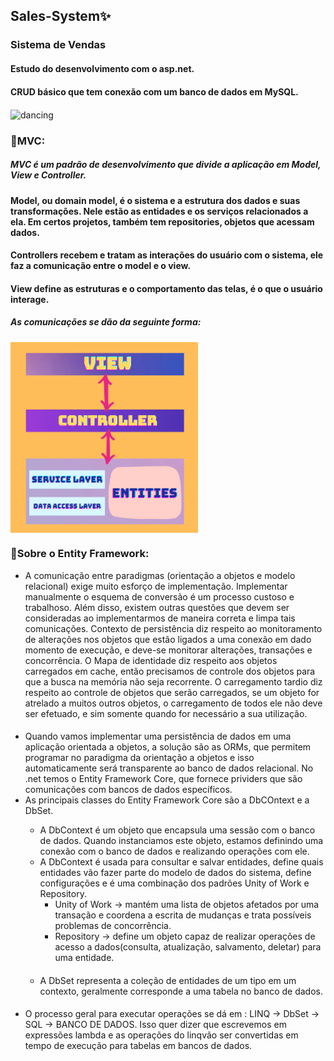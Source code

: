 ## Sales-System✨

### Sistema de Vendas

#### Estudo do desenvolvimento com o asp.net. 
#### CRUD básico que tem conexão com um banco de dados em MySQL.
<img align='center' alt="dancing" src="https://miro.medium.com/v2/resize:fit:1400/1*CsJ05WEGfunYMLGfsT2sXA.gif" width="400"/>


### 🧶MVC:
##### MVC é um padrão de desenvolvimento que divide a aplicação em Model, View e Controller.

#### Model, ou domain model, é o sistema e a estrutura dos dados e suas transformações. Nele estão as entidades e os serviços relacionados a ela. Em certos projetos, também tem repositories, objetos que acessam dados. 

#### Controllers recebem e tratam as interações do usuário com o sistema, ele faz a comunicação entre o model e o view.

#### View define as estruturas e o comportamento das telas, é o que o usuário interage.
##### As comunicações se dão da seguinte forma:
<img align='center' alt="dancing" src="https://github.com/majuliah/Sales-System/blob/main/readme-images/mvc%20structure.png?raw=true" width="300"/>

#### 
### 🧶Sobre o Entity Framework:

+ A comunicação entre paradigmas (orientação a objetos e modelo relacional) exige muito esforço de implementação. Implementar manualmente o esquema de conversão é um processo custoso e trabalhoso. Além disso, existem outras questões que devem ser consideradas ao implementarmos de maneira correta e limpa tais comunicações. Contexto de persistência diz respeito ao monitoramento de alterações nos objetos que estão ligados a uma conexão em dado momento de execução, e deve-se monitorar alterações, transações e concorrência. O Mapa de identidade diz respeito aos objetos carregados em cache, então precisamos de controle dos objetos para que a busca na memória não seja recorrente. O carregamento tardio diz respeito ao controle de objetos que serão carregados, se um objeto for atrelado a muitos outros objetos, o carregamento de todos ele não deve ser efetuado, e sim somente quando for necessário a sua utilização. 
####
+ Quando vamos implementar uma persistência de dados em uma aplicação orientada a objetos, a solução são as ORMs, que permitem programar no paradigma da orientação a objetos e isso automaticamente será transparente ao banco de dados relacional. No .net temos o Entity Framework Core, que fornece prividers que são comunicações com bancos de dados específicos. 
+ As principais classes do Entity Framework Core são a DbCOntext e a DbSet<TEntity>.
  + A DbContext é um objeto que encapsula uma sessão com o banco de dados. Quando instanciamos este objeto, estamos definindo uma conexão com o banco de dados e realizando operações com ele.
  + A DbContext é usada para consultar e salvar entidades, define quais entidades vão fazer parte do modelo de dados do sistema, define configurações e é uma combinação dos padrões Unity of Work e Repository.
    + Unity of Work -> mantém uma lista de objetos afetados por uma transação e coordena a escrita de mudanças e trata possíveis problemas de concorrência.
    + Repository -> define um objeto capaz de realizar operações de acesso a dados(consulta, atualização, salvamento, deletar) para uma entidade.
  ####
  + A DbSet<TEntity> representa a coleção de entidades de um tipo em um contexto, geralmente corresponde a uma tabela no banco de dados.
 ####
+ O processo geral para executar operações se dá em : LINQ -> DbSet -> SQL -> BANCO DE DADOS. Isso quer dizer que escrevemos em expressões lambda e as operações do linqvão ser convertidas em tempo de execução para tabelas em bancos de dados.
  

